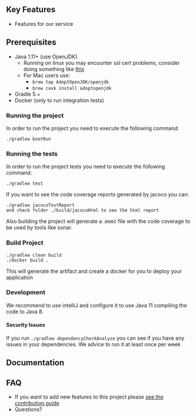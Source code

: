 ## Key Features

* Features for our service

## Prerequisites

- Java 1.11+ (use OpenJDK)
  * Running on linux you may encounter ssl cert problems, consider doing something like [this](https://github.com/travis-ci/travis-ci/issues/9368#issuecomment-395354755)
  * For Mac users use:
    - `brew tap AdoptOpenJDK/openjdk`
    - `brew cask install adoptopenjdk`
- Gradle 5.+
- Docker (only to run integration tests)

### Running the project

In order to run the project you need to execute the following command:

```
./gradlew bootRun
```

### Running the tests

In order to run the project tests you need to execute the following command:

```
./gradlew test
```

If you want to see the code coverage reports generated by jacoco you can:
```
./gradlew jacocoTestReport
and check folder ./build/jacocoHtml to see the html report
```
Also building the project will generate a .exec file with the code coverage to be used by tools like sonar.

### Build Project

```
./gradlew clean build
./docker build .
```

This will generate the artifact and create a docker for you to deploy your application

### Development

We recommend to use intelliJ and configure it to use Java 11 compiling the code to Java 8.

#### Security Issues

If you run `./gradlew dependencyCheckAnalyze` you can see if you have any issues in your dependencies. We advice to run it at least once per week

## Documentation



## FAQ

* If you want to add new features to this project please [see the contribution guide](CONTRIBUTING.md)
* Questions?
